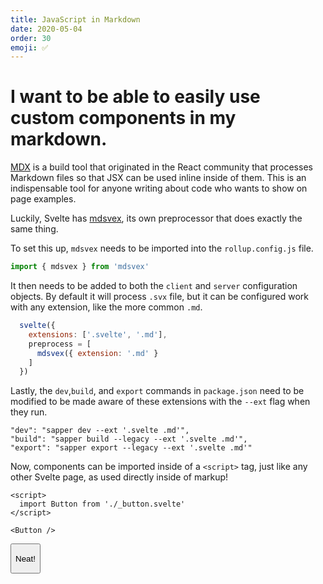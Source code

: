 ```yaml
---
title: JavaScript in Markdown
date: 2020-05-04
order: 30
emoji: ✅
---
```


<script>
  import Button from './_button.svelte'
</script>

# I want to be able to easily use custom components in my markdown.

[MDX](https://mdxjs.com/) is a build tool that originated in the React community that processes Markdown files so that JSX can be used inline inside of them. This is an indispensable tool for anyone writing about code who wants to show on page examples.

Luckily, Svelte has [mdsvex](https://mdsvex.pngwn.io/), its own preprocessor that does exactly the same thing.

To set this up, `mdsvex` needs to be imported into the `rollup.config.js` file.

``` javascript
import { mdsvex } from 'mdsvex'
```

It then needs to be added to both the `client` and `server` configuration objects. By default it will process `.svx` file, but it can be configured work with any extension, like the more common `.md`.

``` javascript
  svelte({
    extensions: ['.svelte', '.md'],
    preprocess = [
      mdsvex({ extension: '.md' }
    ]
  })
```

Lastly, the `dev`,`build`, and `export` commands in `package.json` need to be modified to be made aware of these extensions with the `--ext` flag when they run.

``` node
"dev": "sapper dev --ext '.svelte .md'",
"build": "sapper build --legacy --ext '.svelte .md'",
"export": "sapper export --legacy --ext '.svelte .md'"
```

Now, components can be imported inside of a `<script>` tag, just like any other Svelte page, as used directly inside of markup!

```
<script>
  import Button from './_button.svelte'
</script>

<Button />
```

<Button />

Neat!